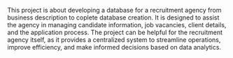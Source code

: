 This project is about developing a database for a recruitment agency from business description to coplete database creation. It is designed to assist the agency in managing candidate information, job vacancies, client details, and the application process. The project can be helpful for the recruitment agency itself, as it provides a centralized system to streamline operations, improve efficiency, and make informed decisions based on data analytics.
